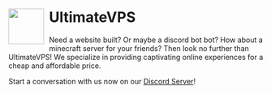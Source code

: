 <table>
  <tr>
    <h1>
      <img align=center src="https://cmdstr.dev/assets/images/uvps.png" height="70px" style="float: left; margin-right: 10px;">
      <span align=center>UltimateVPS</span>
    </h1>
  </tr>
</h1>

Need a website built? Or maybe a discord bot bot? How about a minecraft server for your friends? Then look no further than UltimateVPS! We specialize in providing captivating online experiences for a cheap and affordable price.

Start a conversation with us now on our [Discord Server](https://discord.ultimatevps.cloud)!
